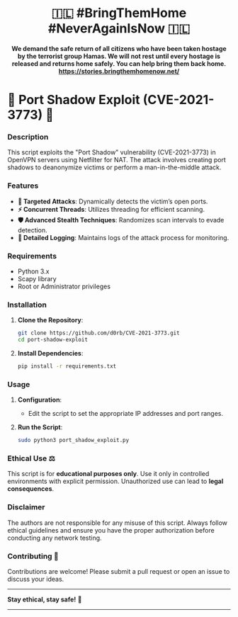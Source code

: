 
<div align="center">

 #  🇮🇱  **#BringThemHome #NeverAgainIsNow**   🇮🇱

**We demand the safe return of all citizens who have been taken hostage by the terrorist group Hamas. We will not rest until every hostage is released and returns home safely. You can help bring them back home.
https://stories.bringthemhomenow.net/**

</div>

# 🚀 Port Shadow Exploit (CVE-2021-3773) 🚀

### Description
This script exploits the "Port Shadow" vulnerability (CVE-2021-3773) in OpenVPN servers using Netfilter for NAT. The attack involves creating port shadows to deanonymize victims or perform a man-in-the-middle attack.

### Features
- **🎯 Targeted Attacks**: Dynamically detects the victim’s open ports.
- **⚡ Concurrent Threads**: Utilizes threading for efficient scanning.
- **🛡️ Advanced Stealth Techniques**: Randomizes scan intervals to evade detection.
- **📜 Detailed Logging**: Maintains logs of the attack process for monitoring.

### Requirements
- Python 3.x
- Scapy library
- Root or Administrator privileges

### Installation
1. **Clone the Repository**:
    ```sh
    git clone https://github.com/d0rb/CVE-2021-3773.git
    cd port-shadow-exploit
    ```

2. **Install Dependencies**:
    ```sh
    pip install -r requirements.txt
    ```

### Usage
1. **Configuration**:
    - Edit the script to set the appropriate IP addresses and port ranges.

2. **Run the Script**:
    ```sh
    sudo python3 port_shadow_exploit.py
    ```

### Ethical Use ⚖️
This script is for **educational purposes only**. Use it only in controlled environments with explicit permission. Unauthorized use can lead to **legal consequences**.

### Disclaimer
The authors are not responsible for any misuse of this script. Always follow ethical guidelines and ensure you have the proper authorization before conducting any network testing.


### Contributing 🤝
Contributions are welcome! Please submit a pull request or open an issue to discuss your ideas.

---

**Stay ethical, stay safe!** 🚀

---
